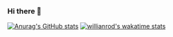 ### Hi there 👋
[![Anurag's GitHub stats](https://github-readme-stats.vercel.app/api?username=MoriSummerZ&theme=tokyonight&show_icons=true)](https://github.com/anuraghazra/github-readme-stats)
[![willianrod's wakatime stats](https://github-readme-stats.vercel.app/api/wakatime?username=MoriSummerz&theme=tokyonight&show_icons=true&range=last_year)](https://github.com/anuraghazra/github-readme-stats)
<!--
**MoriSummerz/MoriSummerZ** is a ✨ _special_ ✨ repository because its `README.md` (this file) appears on your GitHub profile.

Here are some ideas to get you started:

- 🔭 I’m currently working on ...
- 🌱 I’m currently learning ...
- 👯 I’m looking to collaborate on ...
- 🤔 I’m looking for help with ...
- 💬 Ask me about ...
- 📫 How to reach me: ...
- 😄 Pronouns: ...
- ⚡ Fun fact: ...
-->
